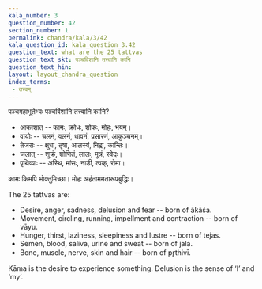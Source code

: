 ```yaml
---
kala_number: 3
question_number: 42
section_number: 1
permalink: chandra/kala/3/42
kala_question_id: kala_question_3.42
question_text: what are the 25 tattvas
question_text_skt: पञ्चविंशानि तत्त्वानि कानि
question_text_hin: 
layout: layout_chandra_question
index_terms:
 - तत्त्वम्
---
```


<!-- skt-start -->
पञ्चमहाभूतेभ्यः पञ्चविंशानि तत्त्वानि कानि?

- आकाशात् -- कामः, क्रोधः, शोकः, मोहः, भयम्।
- वायोः -- चलनं, वलनं, धावनं, प्रसारणं, आकुञ्चनम्।
- तेजसः -- क्षुधा, तृषा, आलस्यं, निद्रा, कान्तिः।
- जलात् -- शुक्रं, शोणितं, लालः, मूत्रं, स्वेदः।
- पृथिव्याः -- अस्थि, मांसः, नाडी, त्वक्, रोमा।

कामः किमपि भोक्तुमिच्छा। मोहः अहंताममतारूपबुद्धिः। 
<!-- skt-end -->

<!-- eng-start -->
The 25 tattvas are: 
- Desire, anger, sadness, delusion and fear -- born of ākāśa. 
- Movement, circling, running, impellment and contraction -- born of vāyu. 
- Hunger, thirst, laziness, sleepiness and lustre -- born of tejas. 
- Semen, blood, saliva, urine and sweat -- born of jala. 
- Bone, muscle, nerve, skin and hair -- born of pr̥thivī. 

Kāma is the desire to experience something. Delusion is the sense of ‘I’ and ‘my’.
<!-- eng-end -->
